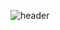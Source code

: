 ![header](https://capsule-render.vercel.app/api?type=Venom&color=0:12c2e9,50:c471ed,100:f64f59&height=300&section=header&text=%20%Hi%20:&#41;%20Nice%20to%20meet%20you%20%20&fontSize=60&stroke=c471ed&animation=fadeIn)
